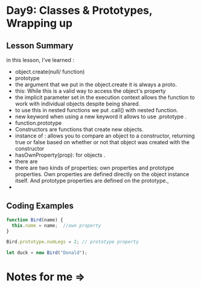# Day9: Classes & Prototypes, Wrapping up


## Lesson Summary
in this lesson, I've learned :
- object.create(null/ function)
- prototype
- the argument that we put in the object.create it is always a proto.
- this: While this is a valid way to access the object's property
-  the implicit parameter set in the execution context allows the function to work with individual objects despite being shared.
-  to use this in nested functions we put .call() with nested function.
-  new keyword when using a new keyword it allows to use .prototype .
-  function.prototype
-  Constructors are functions that create new objects.
- instance of :  allows you to compare an object to a constructor, returning true or false based on whether or not that object was created with the constructor
- hasOwnProperty(prop): for objects .
- there are  
- there are  two kinds of properties: own properties and prototype properties. Own properties are defined directly on the object instance itself. And prototype properties are defined on the prototype.,
-  

## Coding Examples
```javascript
function Bird(name) {
  this.name = name;  //own property
}

Bird.prototype.numLegs = 2; // prototype property

let duck = new Bird("Donald");

```


#  Notes for me => 


